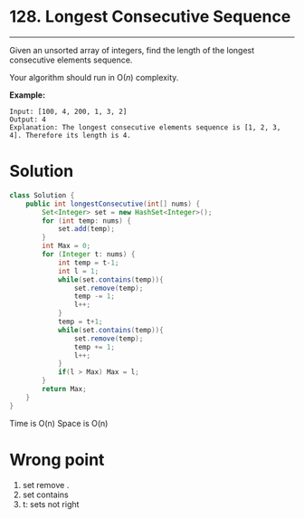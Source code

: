 # 128. Longest Consecutive Sequence

------

Given an unsorted array of integers, find the length of the longest consecutive elements sequence.

Your algorithm should run in O(*n*) complexity.

**Example:**

```
Input: [100, 4, 200, 1, 3, 2]
Output: 4
Explanation: The longest consecutive elements sequence is [1, 2, 3, 4]. Therefore its length is 4.
```

# Solution

```java
class Solution {
    public int longestConsecutive(int[] nums) {
        Set<Integer> set = new HashSet<Integer>();
        for (int temp: nums) {
            set.add(temp);
        }
        int Max = 0;
        for (Integer t: nums) {
            int temp = t-1;
            int l = 1;
            while(set.contains(temp)){
                set.remove(temp);
                temp -= 1;
                l++;
            }
            temp = t+1;
            while(set.contains(temp)){
                set.remove(temp);
                temp += 1;
                l++;
            }
            if(l > Max) Max = l;
        }
        return Max;
    }
}
```

Time is O(n) Space is O(n)

# Wrong point 

1. set remove .
2. set contains
3. t: sets not right